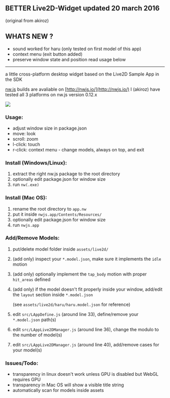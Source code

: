 ## BETTER Live2D-Widget updated 20 march 2016 
(original from akiroz)
## WHATS NEW ?
* sound worked for haru (only tested on first model of this app)
* context menu (exit button added)
* preserve window state and position
read usage below

--------------------------------------------------------------------------------------------
a little cross-platform desktop widget based on the Live2D Sample App in the SDK

[nw.js](https://github.com/nwjs/nw.js) builds are avaliable on [http://nwjs.io/](http://nwjs.io/)
I (akiroz) have tested all 3 platforms on nw.js version 0.12.x

![](https://raw.githubusercontent.com/akiroz/Live2D-Widget/master/screenshot.png)

### Usage:
* adjust window size in package.json
* move: look
* scroll: zoom
* l-click: touch
* r-click: context menu - change models, always on top, and exit

### Install (Windows/Linux):
1. extract the right nw.js package to the root directory
2. optionally edit package.json for window size
3. run `nw(.exe)`

### Install (Mac OS):
1. rename the root directory to `app.nw`
2. put it inside `nwjs.app/Contents/Resources/`
3. optionally edit package.json for window size
4. run `nwjs.app`

### Add/Remove Models:
1. put/delete model folder inside `assets/live2d/`
2. (add only) inspect your `*.model.json`, make sure it implements the `idle` motion
3. (add only) optionally implement the `tap_body` motion with proper `hit_areas` defined
4. (add only) if the model doesn't fit properly inside your window, add/edit the `layout` section inside `*.model.json`

   (see `assets/live2d/haru/haru.model.json` for reference)
5. edit `src/LAppDefine.js` (around line 33), define/remove your `*.model.json` path(s)
6. edit `src/LAppLive2DManager.js` (around line 36), change the modulo to the number of model(s)
7. edit `src/LAppLive2DManager.js` (around line 40), add/remove cases for your model(s)

### Issues/Todo:
* transparency in linux doesn't work unless GPU is disabled but WebGL requires GPU
* transparency in Mac OS will show a visible title string
* automatically scan for models inside assets
